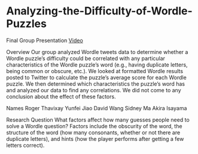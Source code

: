 # Analyzing-the-Difficulty-of-Wordle-Puzzles

Final Group Presentation [Video](https://www.youtube.com/watch?v=6xBuQ1X5QB8)


Overview
Our group analyzed Wordle tweets data to determine whether a Wordle puzzle’s difficulty could be correlated with any particular characteristics of the Wordle puzzle’s word (e.g., having duplicate letters, being common or obscure, etc.). We looked at formatted Wordle results posted to Twitter to calculate the puzzle’s average score for each Wordle puzzle. We then determined which characteristics the puzzle’s word has and analyzed our data to find any correlations. We did not come to any conclusion about the effect of these factors.

Names
Roger Thavixay
Yunfei Jiao
David Wang
Sidney Ma
Akira Isayama

Research Question
What factors affect how many guesses people need to solve a Wordle question? Factors include the obscurity of the word, the structure of the word (how many consonants, whether or not there are duplicate letters), and hints (how the player performs after getting a few letters correct).
